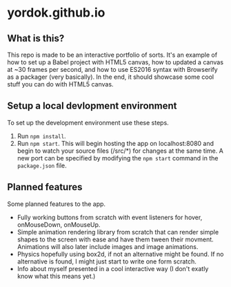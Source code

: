 # yordok.github.io
## What is this?
This repo is made to be an interactive portfolio of sorts.  It's an example of how to set up a Babel project with HTML5 canvas, how to updated a canvas at ~30 frames per second, and how to use ES2016 syntax with Browserify as a packager (very basically).  In the end, it should showcase some cool stuff you can do with HTML5 canvas.

## Setup a local devlopment environment
To set up the development environment use these steps.
1. Run `npm install`.
2. Run `npm start`. This will begin hosting the app on localhost:8080 and begin to watch your source files (/src/*) for changes at the same time.  A new port can be specified by modifying the `npm start` command in the `package.json` file.

## Planned features
Some planned features to the app.
- Fully working buttons from scratch with event listeners for hover, onMouseDown, onMouseUp.
- Simple animation rendering library from scratch that can render simple shapes to the screen with ease and have them tween their movment.  Animations will also later include images and image animations.
- Physics hopefully using box2d, if not an alternative might be found.  If no alternative is found, I might just start to write one form scratch.
- Info about myself presented in a cool interactive way (I don't exatly know what this means yet.)